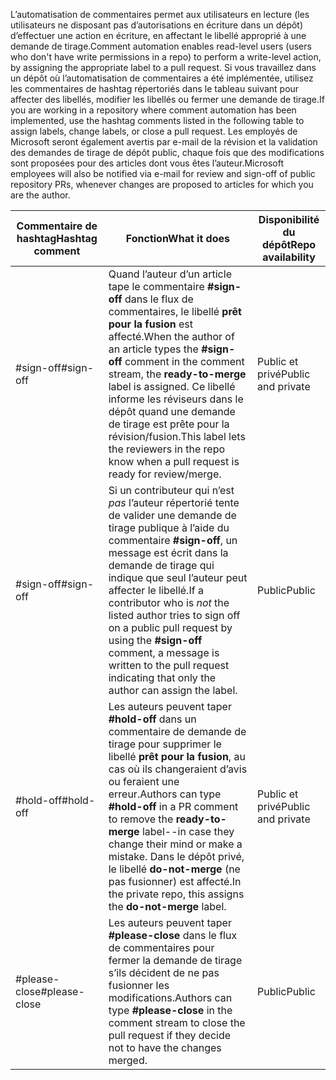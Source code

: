 <span data-ttu-id="163d3-101">L’automatisation de commentaires permet aux utilisateurs en lecture (les utilisateurs ne disposant pas d’autorisations en écriture dans un dépôt) d’effectuer une action en écriture, en affectant le libellé approprié à une demande de tirage.</span><span class="sxs-lookup"><span data-stu-id="163d3-101">Comment automation enables read-level users (users who don't have write permissions in a repo) to perform a write-level action, by assigning the appropriate label to a pull request.</span></span> <span data-ttu-id="163d3-102">Si vous travaillez dans un dépôt où l’automatisation de commentaires a été implémentée, utilisez les commentaires de hashtag répertoriés dans le tableau suivant pour affecter des libellés, modifier les libellés ou fermer une demande de tirage.</span><span class="sxs-lookup"><span data-stu-id="163d3-102">If you are working in a repository where comment automation has been implemented, use the hashtag comments listed in the following table to assign labels, change labels, or close a pull request.</span></span> <span data-ttu-id="163d3-103">Les employés de Microsoft seront également avertis par e-mail de la révision et la validation des demandes de tirage de dépôt public, chaque fois que des modifications sont proposées pour des articles dont vous êtes l’auteur.</span><span class="sxs-lookup"><span data-stu-id="163d3-103">Microsoft employees will also be notified via e-mail for review and sign-off of public repository PRs, whenever changes are proposed to articles for which you are the author.</span></span>


| <span data-ttu-id="163d3-104">Commentaire de hashtag</span><span class="sxs-lookup"><span data-stu-id="163d3-104">Hashtag comment</span></span> | <span data-ttu-id="163d3-105">Fonction</span><span class="sxs-lookup"><span data-stu-id="163d3-105">What it does</span></span> | <span data-ttu-id="163d3-106">Disponibilité du dépôt</span><span class="sxs-lookup"><span data-stu-id="163d3-106">Repo availability</span></span> |
| --- | --- | --- |
| <span data-ttu-id="163d3-107">#sign-off</span><span class="sxs-lookup"><span data-stu-id="163d3-107">#sign-off</span></span> |<span data-ttu-id="163d3-108">Quand l’auteur d’un article tape le commentaire **#sign-off** dans le flux de commentaires, le libellé **prêt pour la fusion** est affecté.</span><span class="sxs-lookup"><span data-stu-id="163d3-108">When the author of an article types the **#sign-off** comment in the comment stream, the **ready-to-merge** label is assigned.</span></span> <span data-ttu-id="163d3-109">Ce libellé informe les réviseurs dans le dépôt quand une demande de tirage est prête pour la révision/fusion.</span><span class="sxs-lookup"><span data-stu-id="163d3-109">This label lets the reviewers in the repo know when a pull request is ready for review/merge.</span></span> |<span data-ttu-id="163d3-110">Public et privé</span><span class="sxs-lookup"><span data-stu-id="163d3-110">Public and private</span></span> |
| <span data-ttu-id="163d3-111">#sign-off</span><span class="sxs-lookup"><span data-stu-id="163d3-111">#sign-off</span></span> |<span data-ttu-id="163d3-112">Si un contributeur qui n’est *pas* l’auteur répertorié tente de valider une demande de tirage publique à l’aide du commentaire **#sign-off**, un message est écrit dans la demande de tirage qui indique que seul l’auteur peut affecter le libellé.</span><span class="sxs-lookup"><span data-stu-id="163d3-112">If a contributor who is *not* the listed author tries to sign off on a public pull request by using the **#sign-off** comment, a message is written to the pull request indicating that only the author can assign the label.</span></span> |<span data-ttu-id="163d3-113">Public</span><span class="sxs-lookup"><span data-stu-id="163d3-113">Public</span></span> |
| <span data-ttu-id="163d3-114">#hold-off</span><span class="sxs-lookup"><span data-stu-id="163d3-114">#hold-off</span></span> |<span data-ttu-id="163d3-115">Les auteurs peuvent taper **#hold-off** dans un commentaire de demande de tirage pour supprimer le libellé **prêt pour la fusion**, au cas où ils changeraient d’avis ou feraient une erreur.</span><span class="sxs-lookup"><span data-stu-id="163d3-115">Authors can type **#hold-off** in a PR comment to remove the **ready-to-merge** label--in case they change their mind or make a mistake.</span></span> <span data-ttu-id="163d3-116">Dans le dépôt privé, le libellé **do-not-merge** (ne pas fusionner) est affecté.</span><span class="sxs-lookup"><span data-stu-id="163d3-116">In the private repo, this assigns the **do-not-merge** label.</span></span> |<span data-ttu-id="163d3-117">Public et privé</span><span class="sxs-lookup"><span data-stu-id="163d3-117">Public and private</span></span> |
| <span data-ttu-id="163d3-118">#please-close</span><span class="sxs-lookup"><span data-stu-id="163d3-118">#please-close</span></span> |<span data-ttu-id="163d3-119">Les auteurs peuvent taper **#please-close** dans le flux de commentaires pour fermer la demande de tirage s’ils décident de ne pas fusionner les modifications.</span><span class="sxs-lookup"><span data-stu-id="163d3-119">Authors can type **#please-close** in the comment stream to close the pull request if they decide not to have the changes merged.</span></span> |<span data-ttu-id="163d3-120">Public</span><span class="sxs-lookup"><span data-stu-id="163d3-120">Public</span></span> |
